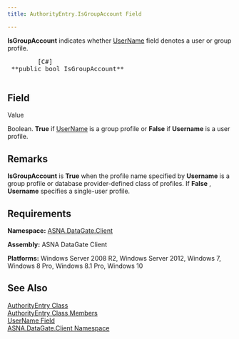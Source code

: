 ```yaml
---
title: AuthorityEntry.IsGroupAccount Field

---
```


**IsGroupAccount** indicates whether [ UserName](authority-entry-class-username-field.html) field denotes a user or group profile.
<pre class="prettyprint">
        <span class="lang">[C#]</span>
 **public bool IsGroupAccount** 
      </pre>


## Field
 Value

Boolean. **True** if [ UserName](authority-entry-class-username-field.html) is a group profile or **False** if **Username** is a user profile.
## Remarks

**IsGroupAccount** is **True** when the profile name specified by **Username** is a group profile or database provider-defined class of profiles. If **False** , **Username** specifies a single-user profile.
## Requirements

**Namespace:** [ASNA.DataGate.Client](datagate-client-namespace.html) 

**Assembly:** ASNA DataGate Client

**Platforms:** Windows Server 2008 R2, Windows Server 2012, Windows 7, Windows 8 Pro, Windows 8.1 Pro, Windows 10
## See Also


[AuthorityEntry Class](authority-entry-class.html)
      <br />
[AuthorityEntry Class Members](authority-entry-members.html)
      <br />
[UserName Field](authority-entry-class-username-field.html)
      <br />
[ASNA.DataGate.Client Namespace](datagate-client-namespace.html)

